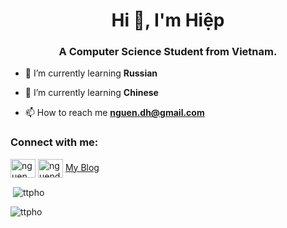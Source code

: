 <h1 align="center">Hi 👋, I'm Hiệp</h1>
<h3 align="center">A Computer Science Student from Vietnam.</h3>

<!-- <p align="left"> <img src="https://komarev.com/ghpvc/?username=ttpho&label=Profile%20views&color=0e75b6&style=flat" alt="ttpho" /> </p>

<p align="left"> <a href="https://github.com/ryo-ma/github-profile-trophy"><img src="https://github-profile-trophy.vercel.app/?username=ttpho" alt="ttpho" /></a> </p> -->


- 🌱 I’m currently learning **Russian**
- 🌱 I’m currently learning **Chinese**

- 📫 How to reach me **nguen.dh@gmail.com**

<h3 align="left">Connect with me:</h3>
<p align="left">
<a href="https://www.instagram.com/akabelala/" target="blank"><img align="center" src="https://www.instagram.com/static/images/ico/favicon.svg/fc72dd4bfde8.svg" alt="nguen.dh" height="30" width="40" /></a>
<a href="https://www.linkedin.com/in/nguendh/" target="blank"><img align="center" src="https://cdn.jsdelivr.net/npm/simple-icons@3.0.1/icons/linkedin.svg" alt="nguendh" height="30" width="40" /></a>
<a href="https://nguendh.github.io/">My Blog</a>
</p>



<p>&nbsp;<img align="center" src="https://github-readme-stats.vercel.app/api?username=nguendh&show_icons=true&locale=en" alt="ttpho" /></p>

<p><img align="center" src="https://github-readme-streak-stats.herokuapp.com/?user=nguendh" alt="ttpho" /></p>
